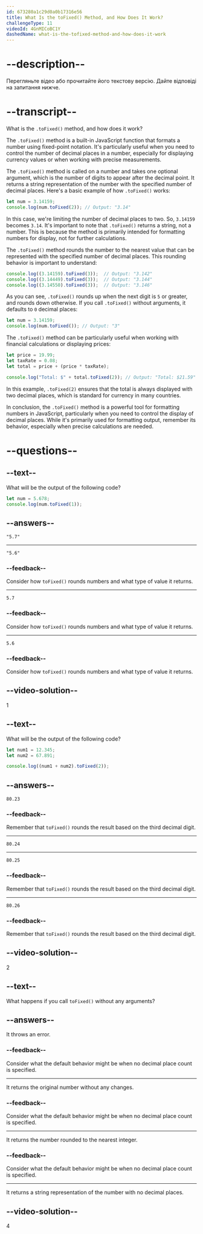 ```yaml
---
id: 673280a1c29d0a0b17316e56
title: What Is the toFixed() Method, and How Does It Work?
challengeType: 11
videoId: 4GnMICoBC1Y
dashedName: what-is-the-tofixed-method-and-how-does-it-work
---
```


# --description--

Перегляньте відео або прочитайте його текстову версію. Дайте відповіді на запитання нижче.

# --transcript--

What is the `.toFixed()` method, and how does it work?

The `.toFixed()` method is a built-in JavaScript function that formats a number using fixed-point notation. It's particularly useful when you need to control the number of decimal places in a number, especially for displaying currency values or when working with precise measurements.

The `.toFixed()` method is called on a number and takes one optional argument, which is the number of digits to appear after the decimal point. It returns a string representation of the number with the specified number of decimal places. Here's a basic example of how `.toFixed()` works:

```js
let num = 3.14159;
console.log(num.toFixed(2)); // Output: "3.14"
```

In this case, we're limiting the number of decimal places to two. So, `3.14159` becomes `3.14`. It's important to note that `.toFixed()` returns a string, not a number. This is because the method is primarily intended for formatting numbers for display, not for further calculations.

The `.toFixed()` method rounds the number to the nearest value that can be represented with the specified number of decimal places. This rounding behavior is important to understand:

```js
console.log((3.14159).toFixed(3));  // Output: "3.142"
console.log((3.14449).toFixed(3));  // Output: "3.144"
console.log((3.14550).toFixed(3));  // Output: "3.146"
```

As you can see, `.toFixed()` rounds up when the next digit is `5` or greater, and rounds down otherwise. If you call `.toFixed()` without arguments, it defaults to `0` decimal places:

```js
let num = 3.14159;
console.log(num.toFixed()); // Output: "3"
```

The `.toFixed()` method can be particularly useful when working with financial calculations or displaying prices:

```js
let price = 19.99;
let taxRate = 0.08;
let total = price + (price * taxRate);

console.log("Total: $" + total.toFixed(2)); // Output: "Total: $21.59"
```

In this example, `.toFixed(2)` ensures that the total is always displayed with two decimal places, which is standard for currency in many countries.

In conclusion, the `.toFixed()` method is a powerful tool for formatting numbers in JavaScript, particularly when you need to control the display of decimal places. While it's primarily used for formatting output, remember its behavior, especially when precise calculations are needed.

# --questions--

## --text--

What will be the output of the following code?

```js
let num = 5.678;
console.log(num.toFixed(1));
```

## --answers--

`"5.7"`

---

`"5.6"`

### --feedback--

Consider how `toFixed()` rounds numbers and what type of value it returns.

---

`5.7`

### --feedback--

Consider how `toFixed()` rounds numbers and what type of value it returns.

---

`5.6`

### --feedback--

Consider how `toFixed()` rounds numbers and what type of value it returns.

## --video-solution--

1

## --text--

What will be the output of the following code?

```js
let num1 = 12.345;
let num2 = 67.891;

console.log((num1 + num2).toFixed(2));
```

## --answers--

`80.23`

### --feedback--

Remember that `toFixed()` rounds the result based on the third decimal digit.

---

`80.24`

---

`80.25`

### --feedback--

Remember that `toFixed()` rounds the result based on the third decimal digit.

---

`80.26`

### --feedback--

Remember that `toFixed()` rounds the result based on the third decimal digit.

## --video-solution--

2

## --text--

What happens if you call `toFixed()` without any arguments?

## --answers--

It throws an error.

### --feedback--

Consider what the default behavior might be when no decimal place count is specified.

---

It returns the original number without any changes.

### --feedback--

Consider what the default behavior might be when no decimal place count is specified.

---

It returns the number rounded to the nearest integer.

### --feedback--

Consider what the default behavior might be when no decimal place count is specified.

---

It returns a string representation of the number with no decimal places.

## --video-solution--

4
